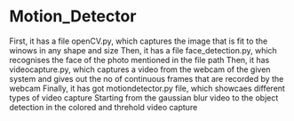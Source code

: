 # Motion_Detector
First, it has a file openCV.py, which captures the image that is fit to the winows in any shape and size
Then, it has a file face_detection.py, which recognises the face of the photo mentioned in the file path
Then, it has videocapture.py, which captures a video from the webcam of the given system and gives out the no of continuous frames that are recorded by the webcam
Finally, it has got motiondetector.py file, which showcaes different types of video capture
Starting from the gaussian blur video to the object detection in the colored and threhold video capture
